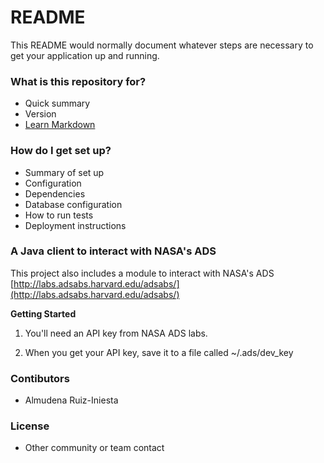 # README #

This README would normally document whatever steps are necessary to get your application up and running.

### What is this repository for? ###

* Quick summary
* Version
* [Learn Markdown](https://bitbucket.org/tutorials/markdowndemo)

### How do I get set up? ###

* Summary of set up
* Configuration
* Dependencies
* Database configuration
* How to run tests
* Deployment instructions

### A Java client to interact with NASA's ADS ###
This project also includes a module to interact with NASA's ADS [http://labs.adsabs.harvard.edu/adsabs/](http://labs.adsabs.harvard.edu/adsabs/)

**Getting Started**

1. You'll need an API key from NASA ADS labs.

1. When you get your API key, save it to a file called ~/.ads/dev_key  

### Contibutors ###

* Almudena Ruiz-Iniesta

### License ###

* Other community or team contact